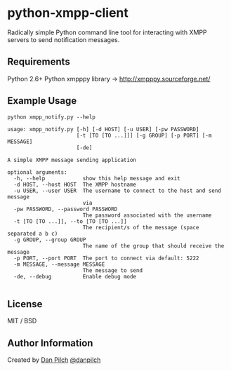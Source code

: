 # python-xmpp-client
Radically simple Python command line tool for interacting with XMPP servers to send notification messages.

## Requirements

Python 2.6+
Python xmpppy library -> http://xmpppy.sourceforge.net/

## Example Usage

```
python xmpp_notify.py --help

usage: xmpp_notify.py [-h] [-d HOST] [-u USER] [-pw PASSWORD]
                      [-t [TO [TO ...]]] [-g GROUP] [-p PORT] [-m MESSAGE]
                      [-de]

A simple XMPP message sending application

optional arguments:
  -h, --help            show this help message and exit
  -d HOST, --host HOST  The XMPP hostname
  -u USER, --user USER  The username to connect to the host and send message
                        via
  -pw PASSWORD, --password PASSWORD
                        The password associated with the username
  -t [TO [TO ...]], --to [TO [TO ...]]
                        The recipient/s of the message (space separated a b c)
  -g GROUP, --group GROUP
                        The name of the group that should receive the message
  -p PORT, --port PORT  The port to connect via default: 5222
  -m MESSAGE, --message MESSAGE
                        The message to send
  -de, --debug          Enable debug mode


```

## License

MIT / BSD

## Author Information

Created by [Dan Pilch](https://github.com/danpilch) [@danpilch](https://twitter.com/danpilch)

